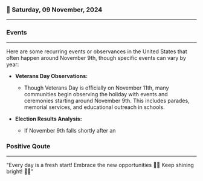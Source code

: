### 📅 Saturday, 09 November, 2024
------
### Events
------
Here are some recurring events or observances in the United States that often happen around November 9th, though specific events can vary by year:

- **Veterans Day Observations:**
  - Though Veterans Day is officially on November 11th, many communities begin observing the holiday with events and ceremonies starting around November 9th. This includes parades, memorial services, and educational outreach in schools.

- **Election Results Analysis:**
  - If November 9th falls shortly after an
### Positive Qoute
------
"Every day is a fresh start! Embrace the new opportunities 🌟✨ Keep shining bright! 💫😊"
